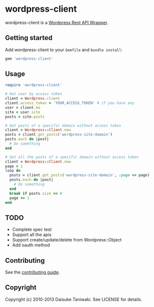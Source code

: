# wordpress-client

wordpress-client is a [Wordpress Rest API Wrapper](http://developer.wordpress.com/docs/api/).

## Getting started

Add wordpress-client to your `Gemfile` and `bundle install`:

```ruby
gem 'wordpress-client'
```

## Usage

```ruby
require 'wordpress-client'

# Get user by access token
client = Wordpress.client
client.access_token = 'YOUR_ACCESS_TOKEN' # if you have any
user = client.me
site = user.site
posts = site.posts

# Get posts of a specific domain without access token
client = Wordpress::Client.new
posts = client.get_posts('wordpress-site-domain')
posts.each do |post|
  # Do something
end

# Get all the posts of a specific domain without access token
client = Wordpress::Client.new
page = 1
loop do
  posts = client.get_posts('wordpress-site-domain', :page => page)
  posts.each do |post|
    # Do something
  end
  break if posts.size == 0
  page += 1
end
```

## TODO
- Complete spec test
- Support all the apis
- Support create/update/delete from Wordpress::Object
- Add oauth method

## Contributing

See the [contributing guide](https://github.com/dtaniwaki/wordpress-client/blob/master/CONTRIBUTING.md).

## Copyright

Copyright (c) 2010-2013 Daisuke Taniwaki. See LICENSE for details.
